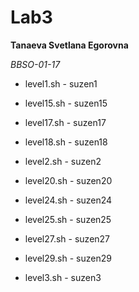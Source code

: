 # Lab3
**Tanaeva Svetlana Egorovna**

*BBSO-01-17*

* level1.sh - suzen1

* level15.sh - suzen15

* level17.sh - suzen17

* level18.sh - suzen18

* level2.sh - suzen2

* level20.sh - suzen20

* level24.sh - suzen24

* level25.sh - suzen25

* level27.sh - suzen27

* level29.sh - suzen29

* level3.sh - suzen3
